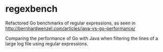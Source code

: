 # regexbench
Refactored Go benchmarks of regular expressions, as seen in http://bernhardwenzel.com/articles/java-vs-go-performance/

Comparing the performance of Go with Java when filtering the lines of a large log file using regular expressions.
